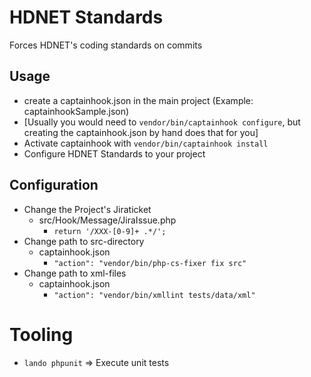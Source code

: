 # HDNET Standards

Forces HDNET's coding standards on commits

## Usage
- create a captainhook.json in the main project (Example: captainhookSample.json)
- [Usually you would need to `vendor/bin/captainhook configure`, but creating the captainhook.json by hand does that for you]
- Activate captainhook with `vendor/bin/captainhook install`
- Configure HDNET Standards to your project

## Configuration
- Change the Project's Jiraticket
    - src/Hook/Message/JiraIssue.php
        - `return '/XXX-[0-9]+ .*/';`
- Change path to src-directory
    - captainhook.json
        - `"action": "vendor/bin/php-cs-fixer fix src"`
- Change path to xml-files
    - captainhook.json
        - `"action": "vendor/bin/xmllint tests/data/xml"`

# Tooling
* `lando phpunit` => Execute unit tests